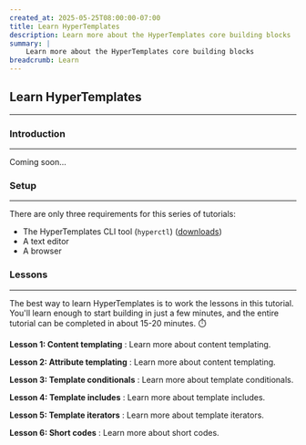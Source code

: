 ```yaml
---
created_at: 2025-05-25T08:00:00-07:00
title: Learn HyperTemplates
description: Learn more about the HyperTemplates core building blocks
summary: |
    Learn more about the HyperTemplates core building blocks
breadcrumb: Learn
---
```


## Learn HyperTemplates
-----------------------

<auto-toc selectors='h3,h4,h5,h6,dl dt'></auto-toc>

### Introduction
----------------

Coming soon...

### Setup
---------

There are only three requirements for this series of tutorials: 

* The HyperTemplates CLI tool (`hyperctl`) ([downloads]) 
* A text editor 
* A browser

### Lessons
-----------

The best way to learn HyperTemplates is to work the lessons in this tutorial.
You'll learn enough to start building in just a few minutes, and the entire tutorial can be completed in about 15-20 minutes. ⏱️

**Lesson 1: Content templating**
: Learn more about content templating.

  <learn-more ht-block href='./lesson-1/'></learn-more>

**Lesson 2: Attribute templating**
: Learn more about content templating.

  <learn-more ht-block href='./lesson-2/'></learn-more>

**Lesson 3: Template conditionals**
: Learn more about template conditionals.

  <learn-more ht-block href='./lesson-3/'></learn-more>

**Lesson 4: Template includes**
: Learn more about template includes.

  <learn-more ht-block href='./lesson-4/'></learn-more>

**Lesson 5: Template iterators**
: Learn more about template iterators.

  <learn-more ht-block href='./lesson-5/'></learn-more>

**Lesson 6: Short codes**
: Learn more about short codes.

  <learn-more ht-block href='./lesson-6/'></learn-more>

<!-- Links -->
[downloads]: /downloads/
